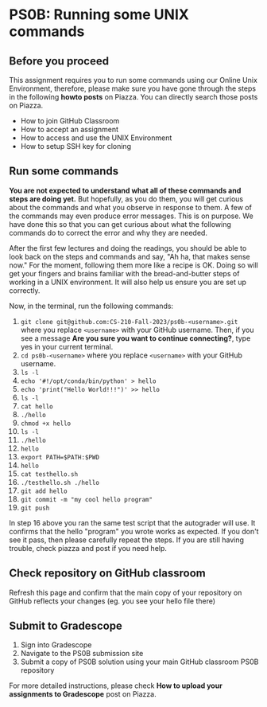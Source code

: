# PS0B: Running some UNIX commands


## Before you proceed

This assignment requires you to run some commands using our Online Unix Environment, therefore, please make sure you have gone through the steps in the following **howto posts** on Piazza. You can directly search those posts on Piazza. 

- How to join GitHub Classroom
- How to accept an assignment
- How to access and use the UNIX Environment
- How to setup SSH key for cloning
    
## Run some commands

**You are not expected to understand what all of these commands and
steps are doing yet.** But hopefully, as you do them, you will get curious
about the commands and what you observe in response to them.  A few of
the commands may even produce error messages.  This is on purpose.  We
have done this so that you can get curious about what the following
commands do to correct the error and why they are needed.

After the first few lectures and doing the readings, you should be able
to look back on the steps and commands and say, "Ah ha, that makes
sense now."  For the moment, following them more like a recipe is OK.
Doing so will get your fingers and brains familiar with the bread-and-butter steps of working in a UNIX environment.  It will also help us
ensure you are set up correctly.

Now, in the terminal, run the following commands:

1. `git clone git@github.com:CS-210-Fall-2023/ps0b-<username>.git` where you replace `<username>` with your GitHub username. Then, if you see a message **Are you sure you want to continue connecting?**, type yes in your current terminal.
2. `cd ps0b-<username>` where you replace `<username>` with your GitHub username. 
3. `ls -l`
4. `echo '#!/opt/conda/bin/python' > hello`
5. `echo 'print("Hello World!!!")' >> hello`
6. `ls -l`
7. `cat hello`
8. `./hello`
9. `chmod +x hello`
10. `ls -l`
11. `./hello`
12. `hello`
13. `export PATH=$PATH:$PWD`
14. `hello`
15. `cat testhello.sh`
16. `./testhello.sh ./hello`
17. `git add hello`
18. `git commit -m "my cool hello program"`
19. `git push`

In step 16 above you ran the same test script that the autograder will use.  It confirms that the hello "program" you wrote works as expected.  If you don't see it pass, then please carefully repeat the steps.  If you are still having trouble, check piazza and post if you need help.

## Check repository on GitHub classroom

Refresh this page and confirm that the main copy of your repository on GitHub reflects your changes (eg. you see your hello file there)

## Submit to Gradescope

1. Sign into Gradescope
2. Navigate to the PS0B submission site
3. Submit a copy of PS0B solution using your main GitHub classroom PS0B repository

For more detailed instructions, please check **How to upload your assignments to Gradescope** post on Piazza.

